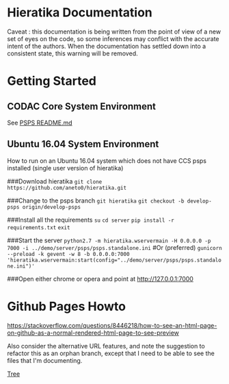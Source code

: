 # Hieratika Documentation

Caveat : this documentation is being written from the point of view of a new set of eyes on the code, so some inferences may conflict with the accurate intent of the authors.   When the documentation has settled down into a consistent state, this warning will be removed.

# Getting Started

## CODAC Core System Environment

See [PSPS README.md](https://github.com/aneto0/hieratika/blob/develop-psps/demo/server/psps/README.md)

## Ubuntu 16.04 System Environment


How to run on an Ubuntu 16.04 system which does not have CCS psps installed (single user version of hieratika)

###Download hieratika
`git clone https://github.com/aneto0/hieratika.git`

###Change to the psps branch
`git hieratika`
`git checkout -b develop-psps origin/develop-psps`

###Install all the requirements
`su`
`cd server`
`pip install -r requirements.txt`
`exit`

###Start the server
`python2.7 -m hieratika.wservermain -H 0.0.0.0 -p 7000 -i ../demo/server/psps/psps.standalone.ini`
#Or (preferred)
`gunicorn --preload -k gevent -w 8 -b 0.0.0.0:7000 'hieratika.wservermain:start(config="../demo/server/psps/psps.standalone.ini")'`

###Open either chrome or opera and point at
http://127.0.0.1:7000

# Github Pages Howto

https://stackoverflow.com/questions/8446218/how-to-see-an-html-page-on-github-as-a-normal-rendered-html-page-to-see-preview

Also consider the alternative URL features, and note the suggestion to refactor this as an orphan branch, except that I need to be able to see the files that I'm documenting.

[Tree](./tree.html)


